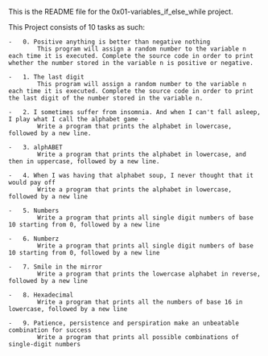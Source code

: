 This is the README file for the 0x01-variables_if_else_while project.

This Project consists of 10 tasks as such:

	-	0. Positive anything is better than negative nothing 
			This program will assign a random number to the variable n each time it is executed. Complete the source code in order to print whether the number stored in the variable n is positive or negative.

	-	1. The last digit 
			This program will assign a random number to the variable n each time it is executed. Complete the source code in order to print the last digit of the number stored in the variable n.

	-	2. I sometimes suffer from insomnia. And when I can't fall asleep, I play what I call the alphabet game - 
			Write a program that prints the alphabet in lowercase, followed by a new line.

	-	3. alphABET
			Write a program that prints the alphabet in lowercase, and then in uppercase, followed by a new line.

	-	4. When I was having that alphabet soup, I never thought that it would pay off
			Write a program that prints the alphabet in lowercase, followed by a new line

	-	5. Numbers
			Write a program that prints all single digit numbers of base 10 starting from 0, followed by a new line

	-	6. Numberz
			Write a program that prints all single digit numbers of base 10 starting from 0, followed by a new line

	-	7. Smile in the mirror
			Write a program that prints the lowercase alphabet in reverse, followed by a new line

	-	8. Hexadecimal
			Write a program that prints all the numbers of base 16 in lowercase, followed by a new line

	-	9. Patience, persistence and perspiration make an unbeatable combination for success
			Write a program that prints all possible combinations of single-digit numbers
